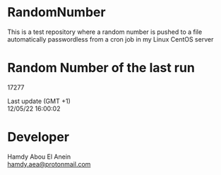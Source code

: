 # RandomNumber    
This is a test repository where a random number is pushed to a file automatically passwordless from a cron job in my Linux CentOS server    
# Random Number of the last run   
17277
      
Last update (GMT +1)    
12/05/22 16:00:02
# Developer    
Hamdy Abou El Anein   
hamdy.aea@protonmail.com

